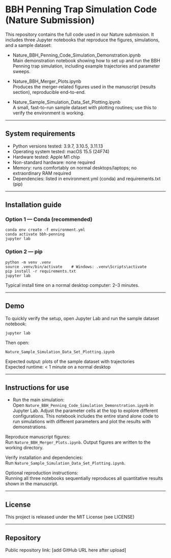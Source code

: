 # BBH Penning Trap Simulation Code (Nature Submission)

This repository contains the full code used in our Nature submission. It includes three Jupyter notebooks that reproduce the figures, simulations, and a sample dataset:

- Nature_BBH_Penning_Code_Simulation_Demonstration.ipynb  
  Main demonstration notebook showing how to set up and run the BBH Penning trap simulation, including example trajectories and parameter sweeps.

- Nature_BBH_Merger_Plots.ipynb  
  Produces the merger-related figures used in the manuscript (results section), reproducible end-to-end.

- Nature_Sample_Simulation_Data_Set_Plotting.ipynb  
  A small, fast-to-run sample dataset with plotting routines; use this to verify the environment is working.

---

## System requirements

- Python versions tested: 3.9.7, 3.10.5, 3.11.13
- Operating system tested: macOS 15.5 (24F74)
- Hardware tested: Apple M1 chip
- Non-standard hardware: none required
- Memory: runs comfortably on normal desktops/laptops; no extraordinary RAM required
- Dependencies: listed in environment.yml (conda) and requirements.txt (pip)

---

## Installation guide

### Option 1 — Conda (recommended)

    conda env create -f environment.yml
    conda activate bbh-penning
    jupyter lab

### Option 2 — pip

    python -m venv .venv
    source .venv/bin/activate    # Windows: .venv\Scripts\activate
    pip install -r requirements.txt
    jupyter lab

Typical install time on a normal desktop computer: 2–3 minutes.

---

## Demo

To quickly verify the setup, open Jupyter Lab and run the sample dataset notebook:

    jupyter lab

Then open:

    Nature_Sample_Simulation_Data_Set_Plotting.ipynb

Expected output: plots of the sample dataset with trajectories  
Expected runtime: < 1 minute on a normal desktop

---

## Instructions for use

- Run the main simulation:  
Open `Nature_BBH_Penning_Code_Simulation_Demonstration.ipynb` in Jupyter Lab. Adjust the parameter cells at the top to explore different configurations. This notebook includes the entire stand alone code to run simulations with different parameters and plot the results with demonstrations.

Reproduce manuscript figures:  
Run `Nature_BBH_Merger_Plots.ipynb`. Output figures are written to the working directory.

Verify installation and dependencies:  
Run `Nature_Sample_Simulation_Data_Set_Plotting.ipynb`.

Optional reproduction instructions:  
Running all three notebooks sequentially reproduces all quantitative results shown in the manuscript.

---

## License

This project is released under the MIT License (see LICENSE)

---

## Repository

Public repository link: [add GitHub URL here after upload]


